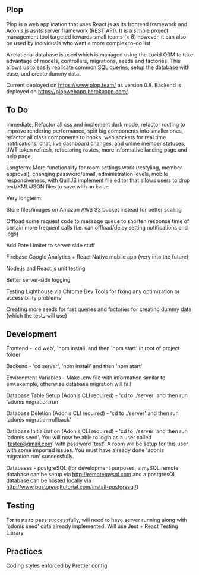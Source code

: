 ## Plop

Plop is a web application that uses React.js as its frontend framework and Adonis.js as its server framework (REST API). It is a simple project management tool targeted towards small teams (< 8) however, it can also be used by individuals who want a more complex to-do list.

A relational database is used which is managed using the Lucid ORM to take advantage of models, controllers, migrations, seeds and factories. This allows us to easily replicate common SQL queries, setup the database with ease, and create dummy data.

Current deployed on https://www.plop.team/ as version 0.8. Backend is deployed on https://plopwebapp.herokuapp.com/.


## To Do

Immediate: Refactor all css and implement dark mode, refactor routing to improve rendering performance, split big components into smaller ones, refactor all class components to hooks, web sockets for real time notifications, chat, live dashboard changes, and online member statuses, JWT token refresh, refactoring routes, more informative landing page and help page, 

Longterm: More functionality for room settings work (restyling, member approval), changing password/email, administration levels, mobile responsiveness, with QuillJS implement file editor that allows users to drop text/XML/JSON files to save with an issue

Very longterm:

Store files/images on Amazon AWS S3 bucket instead for better scaling

Offload some request code to message queue to shorten response time of certain more frequent calls (i.e. can offload/delay setting notifications and logs)

Add Rate Limiter to server-side stuff

Firebase Google Analytics + React Native mobile app (very into the future)

Node.js and React.js unit testing

Better server-side logging

Testing Lighthouse via Chrome Dev Tools for fixing any optimization or accessibility problems

Creating more seeds for fast queries and factories for creating dummy data (which the tests will use)

## Development

Frontend - 'cd web', 'npm install' and then 'npm start' in root of project folder

Backend - 'cd server', 'npm install' and then 'npm start'

Environment Variables - Make .env file with information similar to env.example, otherwise database migration will fail

Database Table Setup (Adonis CLI required) - 'cd to ./server' and then run 'adonis migration:run'

Database Deletion (Adonis CLI required) - 'cd to ./server' and then run 'adonis migration:rollback'

Database Initialization (Adonis CLI required) - 'cd to ./server' and then run 'adonis seed'. You will now be able to login as a user called 'tester@gmail.com' with password 'test'. A room will be setup for this user with some imported issues. You must have already done 'adonis migration:run' successfully.

Databases - postgreSQL (for development purposes, a mySQL remote database can be setup via http://remotemysql.com and a postgresQL database can be hosted locally via http://www.postgresqltutorial.com/install-postgresql/)

## Testing

For tests to pass successfully, will need to have server running along with 'adonis seed' data already implemented.
Will use Jest + React Testing Library


## Practices

Coding styles enforced by Prettier config
